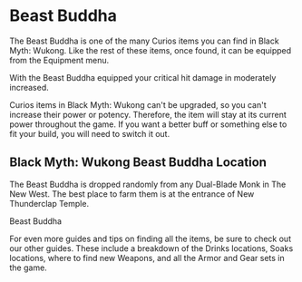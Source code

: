 # Beast Buddha

The Beast Buddha is one of the many Curios items you can find in Black Myth: Wukong. Like the rest of these items, once found, it can be equipped from the Equipment menu. 

With the Beast Buddha equipped your critical hit damage in moderately increased. 

Curios items in Black Myth: Wukong can't be upgraded, so you can't increase their power or potency. Therefore, the item will stay at its current power throughout the game. If you want a better buff or something else to fit your build, you will need to switch it out. 

## Black Myth: Wukong Beast Buddha Location

The Beast Buddha is dropped randomly from any Dual-Blade Monk in The New West. The best place to farm them is at the entrance of New Thunderclap Temple. 

Beast Buddha

For even more guides and tips on finding all the items, be sure to check out our other guides. These include a breakdown of the Drinks locations, Soaks locations, where to find new Weapons, and all the Armor and Gear sets in the game.
